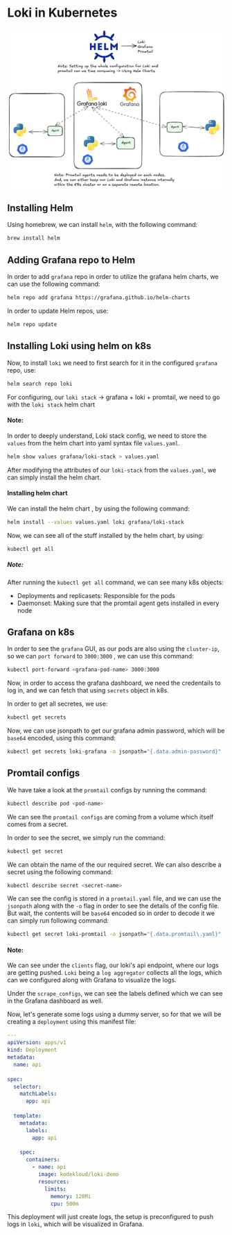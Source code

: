 # Loki in Kubernetes

![Grafana-Loki-Promtail-Setup-on-k8s](./.img/Loki-on-Kubernetes.excalidraw.png)

## Installing Helm

Using homebrew, we can install `helm`, with the following command:

```zsh
brew install helm
```

## Adding Grafana repo to Helm

In order to add `grafana` repo in order to utilize the grafana helm charts, we can use the following command:

```zsh
helm repo add grafana https://grafana.github.io/helm-charts
```

In order to update Helm repos, use:

```zsh
helm repo update
```

## Installing Loki using helm on k8s

Now, to install `loki` we need to first search for it in the configured `grafana` repo, use:

```zsh
helm search repo loki
```

For configuring, our `loki stack` -> grafana + loki + promtail, we need to go with the `loki stack` helm chart

#### Note:

In order to deeply understand, Loki stack config, we need to store the `values` from the helm chart into yaml syntax file `values.yaml`.

```zsh
helm show values grafana/loki-stack > values.yaml 
```

After modifying the attributes of our `loki-stack` from the `values.yaml`, we can simply install the helm chart.

#### Installing helm chart

We can install the helm chart , by using the following command:

```zsh
helm install --values values.yaml loki grafana/loki-stack
```

Now, we can see all of the stuff installed by the helm chart, by using:

```zsh
kubectl get all
```

##### Note:

After running the `kubectl get all` command, we can see many k8s objects:

- Deployments and replicasets: Responsible for the pods
- Daemonset: Making sure that the promtail agent gets installed in every node

## Grafana on k8s

In order to see the `grafana` GUI, as our pods are also using the `cluster-ip`, so we can `port forward` to `3000:3000` , we can use this command:

```zsh
kubectl port-forward <grafana-pod-name> 3000:3000
```

Now, in order to access the grafana dashboard, we need the credentails to log in, and we can fetch that using `secrets` object in k8s.

In order to get all secretes, we use:

```zsh
kubectl get secrets
```

Now, we can use jsonpath to get our grafana admin password, which will be `base64` encoded, using this command:

```zsh
kubectl get secrets loki-grafana -o jsonpath="{.data.admin-password}" | base64 --decode
```

## Promtail configs

We have take a look at the `promtail` configs by running the command:

```zsh
kubectl describe pod <pod-name>
```

We can see the `promtail configs` are coming from a volume which itself comes from a secret.

In order to see the secret, we simply run the command:

```zsh
kubectl get secret
```

We can obtain the name of the our required secret. We can also describe a secret using the following command:

```zsh
kubectl describe secret <secret-name>
```

We can see the config is stored in a `promtail.yaml` file, and we can use the `jsonpath` along with the `-o` flag in order to see the details of the config file. But wait, the contents will be `base64` encoded so in order to decode it we can simply run following command:

```zsh
kubectl get secret loki-promtail -o jsonpath="{.data.promtail\.yaml}" | base64 --decode
```

#### Note:

We can see under the `clients` flag, our loki's api endpoint, where our logs are getting pushed. `Loki` being a `log aggregator` collects all the logs, which can we configured along with Grafana to visualize the logs.

Under the `scrape_configs`, we can see the labels defined which we can see in the Grafana dashboard as well.

Now, let's generate some logs using a dummy server, so for that we will be creating a `deployment` using this manifest file:

```yaml
---
apiVersion: apps/v1
kind: Deployment
metadata:
  name: api

spec:
  selector:
    matchLabels:
      app: api

  template:
    metadata:
      labels:
        app: api

    spec:
      containers:
        - name: api
          image: kodekloud/loki-demo
          resources:
            limits:
              memory: 128Mi
              cpu: 500m
```

This deployment will just create logs, the setup is preconfigured to push logs in `loki`, which will be visualized in Grafana.
